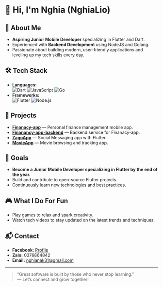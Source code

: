 # 👋 Hi, I'm Nghia (NghiaLio)

## 🚀 About Me

- **Aspiring Junior Mobile Developer** specializing in Flutter and Dart.
- Experienced with **Backend Development** using NodeJS and Golang.
- Passionate about building modern, user-friendly applications and leveling up my tech skills every day.

## 🛠️ Tech Stack

- **Languages:**  
  ![Dart](https://img.shields.io/badge/-Dart-0175C2?logo=dart&logoColor=white) ![JavaScript](https://img.shields.io/badge/-JavaScript-F7DF1E?logo=javascript&logoColor=black) ![Go](https://img.shields.io/badge/-Golang-00ADD8?logo=go&logoColor=white)
- **Frameworks:**  
  ![Flutter](https://img.shields.io/badge/-Flutter-02569B?logo=flutter&logoColor=white) ![Node.js](https://img.shields.io/badge/-Node.js-339933?logo=node.js&logoColor=white)

## 📱 Projects

- [**Finanacy-app**](https://github.com/NghiaLio/Financy_app) — Personal finance management mobile app.
- [**Finanancy-app-backend**](https://github.com/NghiaLio/Backend-Financy-App) — Backend service for Finanacy-app.
- [**ZagoApp**](https://github.com/NghiaLio/Zago-app) — Social Messaging app with Flutter.
- [**MovieApp**](https://github.com/NghiaLio/movie-app) — Movie browsing and tracking app.

## 🎯 Goals

- **Become a Junior Mobile Developer specializing in Flutter by the end of the year.**
- Build and contribute to open-source Flutter projects.
- Continuously learn new technologies and best practices.

## 🎮 What I Do For Fun

- Play games to relax and spark creativity.
- Watch tech videos to stay updated on the latest trends and techniques.

## 📬 Contact

- **Facebook:** [Profile](https://www.facebook.com/share/16wzUvq4Hh/)
- **Zalo:** 0376864842
- **Email:** nghianak31@gmail.com

---

> “Great software is built by those who never stop learning.”  
> — Let’s connect and grow together!
